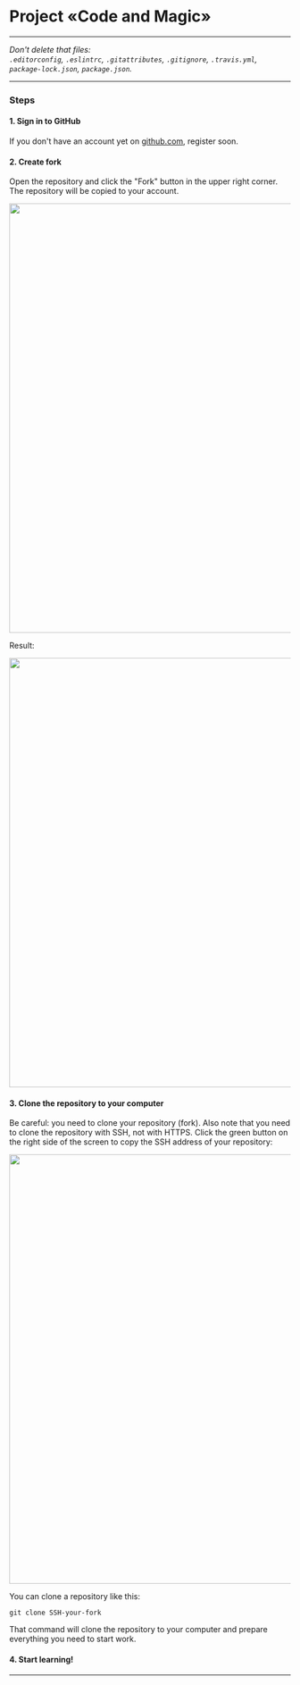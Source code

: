 # Project «Code and Magic» 


---

_Don't delete that files:_<br>
_`.editorconfig`, `.eslintrc`, `.gitattributes`, `.gitignore`, `.travis.yml`, `package-lock.json`, `package.json`._

---

### Steps

#### 1. Sign in to GitHub

If you don't have an account yet on [github.com](https://github.com/join), register soon.

#### 2. Create fork

Open the repository and click the "Fork" button in the upper right corner. The repository will be copied to your account.

<img width="769" alt="" src="https://user-images.githubusercontent.com/10909/35275195-078bb816-0050-11e8-8708-89266d2fae5d.png">

Result:

<img width="769" alt="" src="https://user-images.githubusercontent.com/10909/35275196-07baf78e-0050-11e8-9275-404a4b63efb1.png">

#### 3. Clone the repository to your computer

Be careful: you need to clone your repository (fork).  Also note that you need to clone the repository with SSH, not with HTTPS. Click the green button on the right side of the screen to copy the SSH address of your repository:

<img width="769" alt="" src="https://user-images.githubusercontent.com/10909/35275197-07d8e79e-0050-11e8-95c1-a30a433687d8.png">

You can clone a repository like this: 

```
git clone SSH-your-fork
```

That command will clone the repository to your computer and prepare everything you need to start work.

#### 4. Start learning!

---
